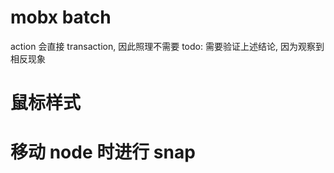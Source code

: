 # mobx batch

action 会直接 transaction, 因此照理不需要
todo: 需要验证上述结论, 因为观察到相反现象

# 鼠标样式

# 移动 node 时进行 snap
